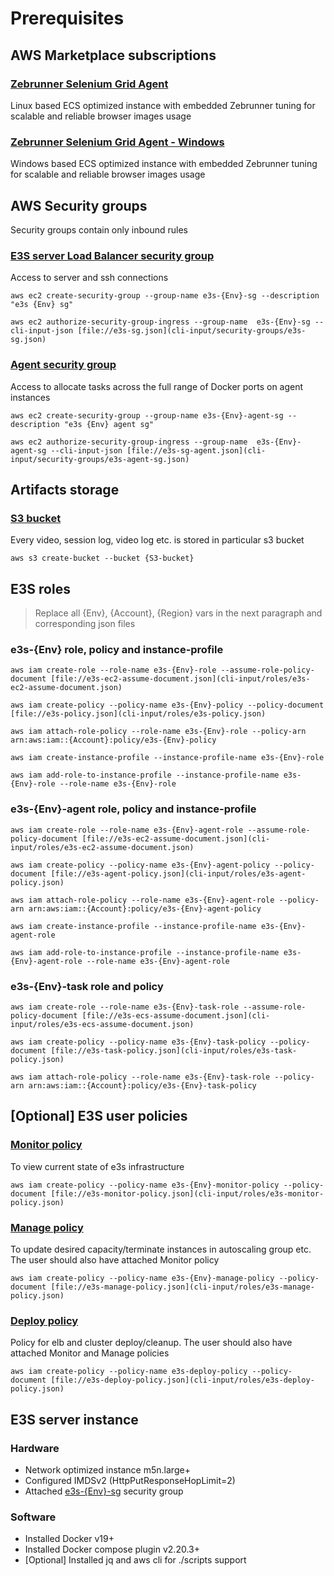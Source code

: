# Prerequisites

## AWS Marketplace subscriptions

### [Zebrunner Selenium Grid Agent](https://aws.amazon.com/marketplace/pp/prodview-qykvcpnstrlzi?sr=0-2&ref_=beagle&applicationId=AWSMPContessa)
Linux based ECS optimized instance with embedded Zebrunner tuning for scalable and reliable browser images usage

### [Zebrunner Selenium Grid Agent - Windows](https://aws.amazon.com/marketplace/pp/prodview-wmwdyq54i36jy?sr=0-4&ref_=beagle&applicationId=AWSMPContessa)
Windows based ECS optimized instance with embedded Zebrunner tuning for scalable and reliable browser images usage

## AWS Security groups

Security groups contain only inbound rules

### [E3S server Load Balancer security group](cli-input/security-groups/e3s-sg.json)
Access to server and ssh connections

```
aws ec2 create-security-group --group-name e3s-{Env}-sg --description "e3s {Env} sg"
```

```
aws ec2 authorize-security-group-ingress --group-name  e3s-{Env}-sg --cli-input-json [file://e3s-sg.json](cli-input/security-groups/e3s-sg.json)
```

### [Agent security group](cli-input/security-groups/e3s-agent-sg.json)
Access to allocate tasks across the full range of Docker ports on agent instances

```
aws ec2 create-security-group --group-name e3s-{Env}-agent-sg --description "e3s {Env} agent sg"
```

```
aws ec2 authorize-security-group-ingress --group-name  e3s-{Env}-agent-sg --cli-input-json [file://e3s-sg-agent.json](cli-input/security-groups/e3s-agent-sg.json)
```

## Artifacts storage

### [S3 bucket](https://docs.aws.amazon.com/AmazonS3/latest/userguide/create-bucket-overview.html)
Every video, session log, video log etc. is stored in particular s3 bucket

```
aws s3 create-bucket --bucket {S3-bucket}
```

## E3S roles

> Replace all {Env}, {Account}, {Region} vars in the next paragraph and corresponding json files

### e3s-{Env} role, policy and instance-profile 

```
aws iam create-role --role-name e3s-{Env}-role --assume-role-policy-document [file://e3s-ec2-assume-document.json](cli-input/roles/e3s-ec2-assume-document.json)
```

```
aws iam create-policy --policy-name e3s-{Env}-policy --policy-document [file://e3s-policy.json](cli-input/roles/e3s-policy.json)
```

```
aws iam attach-role-policy --role-name e3s-{Env}-role --policy-arn arn:aws:iam::{Account}:policy/e3s-{Env}-policy
```

```
aws iam create-instance-profile --instance-profile-name e3s-{Env}-role
```

```
aws iam add-role-to-instance-profile --instance-profile-name e3s-{Env}-role --role-name e3s-{Env}-role
```

### e3s-{Env}-agent role, policy and instance-profile 

```
aws iam create-role --role-name e3s-{Env}-agent-role --assume-role-policy-document [file://e3s-ec2-assume-document.json](cli-input/roles/e3s-ec2-assume-document.json)
```

```
aws iam create-policy --policy-name e3s-{Env}-agent-policy --policy-document [file://e3s-agent-policy.json](cli-input/roles/e3s-agent-policy.json)
```

```
aws iam attach-role-policy --role-name e3s-{Env}-agent-role --policy-arn arn:aws:iam::{Account}:policy/e3s-{Env}-agent-policy
```

```
aws iam create-instance-profile --instance-profile-name e3s-{Env}-agent-role
```

```
aws iam add-role-to-instance-profile --instance-profile-name e3s-{Env}-agent-role --role-name e3s-{Env}-agent-role
```

### e3s-{Env}-task role and policy

```
aws iam create-role --role-name e3s-{Env}-task-role --assume-role-policy-document [file://e3s-ecs-assume-document.json](cli-input/roles/e3s-ecs-assume-document.json)
```

```
aws iam create-policy --policy-name e3s-{Env}-task-policy --policy-document [file://e3s-task-policy.json](cli-input/roles/e3s-task-policy.json)
```

```
aws iam attach-role-policy --role-name e3s-{Env}-task-role --policy-arn arn:aws:iam::{Account}:policy/e3s-{Env}-task-policy
```

## [Optional] E3S user policies
 
### [Monitor policy](cli-input/roles/e3s-monitor-policy.json)
To view current state of e3s infrastructure

```
aws iam create-policy --policy-name e3s-{Env}-monitor-policy --policy-document [file://e3s-monitor-policy.json](cli-input/roles/e3s-monitor-policy.json)
```

### [Manage policy](cli-input/roles/e3s-manage-policy.json)
To update desired capacity/terminate instances in autoscaling group etc. The user should also have attached Monitor policy

```
aws iam create-policy --policy-name e3s-{Env}-manage-policy --policy-document [file://e3s-manage-policy.json](cli-input/roles/e3s-manage-policy.json)
```

### [Deploy policy](cli-input/roles/e3s-deploy-policy.json)
Policy for elb and cluster deploy/cleanup. The user should also have attached Monitor and Manage policies

```
aws iam create-policy --policy-name e3s-deploy-policy --policy-document [file://e3s-deploy-policy.json](cli-input/roles/e3s-deploy-policy.json)
```

## E3S server instance

### Hardware

* Network optimized instance m5n.large+
* Configured IMDSv2 (HttpPutResponseHopLimit=2)
* Attached [e3s-{Env}-sg](cli-input/security-groups/e3s-sg.json) security group

### Software

* Installed Docker v19+
* Installed Docker compose plugin v2.20.3+
* [Optional] Installed jq and aws cli for ./scripts support
